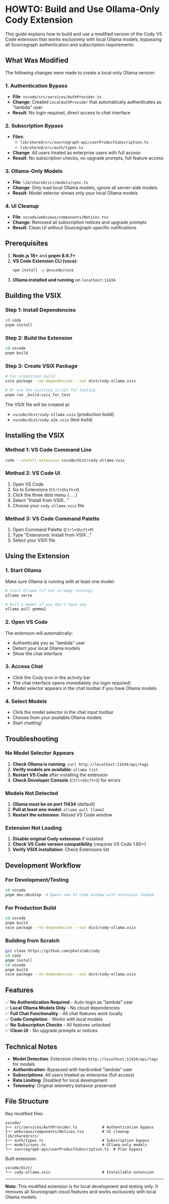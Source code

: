 # HOWTO: Build and Use Ollama-Only Cody Extension

This guide explains how to build and use a modified version of the Cody VS Code extension that works exclusively with local Ollama models, bypassing all Sourcegraph authentication and subscription requirements.

## What Was Modified

The following changes were made to create a local-only Ollama version:

### 1. Authentication Bypass
- **File**: `vscode/src/services/AuthProvider.ts`
- **Change**: Created `LocalAuthProvider` that automatically authenticates as "lambda" user
- **Result**: No login required, direct access to chat interface

### 2. Subscription Bypass
- **Files**: 
  - `lib/shared/src/sourcegraph-api/userProductSubscription.ts`
  - `lib/shared/src/auth/types.ts`
- **Change**: All users treated as enterprise users with full access
- **Result**: No subscription checks, no upgrade prompts, full feature access

### 3. Ollama-Only Models
- **File**: `lib/shared/src/models/sync.ts`
- **Change**: Only load local Ollama models, ignore all server-side models
- **Result**: Model selector shows only your local Ollama models

### 4. UI Cleanup
- **File**: `vscode/webviews/components/Notices.tsx`
- **Change**: Removed all subscription notices and upgrade prompts
- **Result**: Clean UI without Sourcegraph-specific notifications

## Prerequisites

1. **Node.js 18+** and **pnpm 8.6.7+**
2. **VS Code Extension CLI (vsce)**:
   ```bash
   npm install -g @vscode/vsce
   ```
3. **Ollama installed and running** on `localhost:11434`

## Building the VSIX

### Step 1: Install Dependencies
```bash
cd cody
pnpm install
```

### Step 2: Build the Extension
```bash
cd vscode
pnpm build
```

### Step 3: Create VSIX Package
```bash
# For production build
vsce package --no-dependencies --out dist/cody-ollama.vsix

# Or use the existing script for testing
pnpm run _build:vsix_for_test
```

The VSIX file will be created at:
- `vscode/dist/cody-ollama.vsix` (production build)
- `vscode/dist/cody.e2e.vsix` (test build)

## Installing the VSIX

### Method 1: VS Code Command Line
```bash
code --install-extension vscode/dist/cody-ollama.vsix
```

### Method 2: VS Code UI
1. Open VS Code
2. Go to Extensions (`Ctrl+Shift+X`)
3. Click the three dots menu (`...`)
4. Select "Install from VSIX..."
5. Choose your `cody-ollama.vsix` file

### Method 3: VS Code Command Palette
1. Open Command Palette (`Ctrl+Shift+P`)
2. Type "Extensions: Install from VSIX..."
3. Select your VSIX file

## Using the Extension

### 1. Start Ollama
Make sure Ollama is running with at least one model:
```bash
# Start Ollama (if not already running)
ollama serve

# Pull a model if you don't have any
ollama pull gemma2
```

### 2. Open VS Code
The extension will automatically:
- Authenticate you as "lambda" user
- Detect your local Ollama models
- Show the chat interface

### 3. Access Chat
- Click the Cody icon in the activity bar
- The chat interface opens immediately (no login required)
- Model selector appears in the chat toolbar if you have Ollama models

### 4. Select Models
- Click the model selector in the chat input toolbar
- Choose from your available Ollama models
- Start chatting!

## Troubleshooting

### No Model Selector Appears
1. **Check Ollama is running**: `curl http://localhost:11434/api/tags`
2. **Verify models are available**: `ollama list`
3. **Restart VS Code** after installing the extension
4. **Check Developer Console** (`Ctrl+Shift+I`) for errors

### Models Not Detected
1. **Ollama must be on port 11434** (default)
2. **Pull at least one model**: `ollama pull llama2`
3. **Restart the extension**: Reload VS Code window

### Extension Not Loading
1. **Disable original Cody extension** if installed
2. **Check VS Code version compatibility** (requires VS Code 1.80+)
3. **Verify VSIX installation**: Check Extensions list

## Development Workflow

### For Development/Testing
```bash
cd vscode
pnpm dev:desktop  # Opens new VS Code window with extension loaded
```

### For Production Build
```bash
cd vscode
pnpm build
vsce package --no-dependencies --out dist/cody-ollama.vsix
```

### Building from Scratch
```bash
git clone https://github.com/phelstab/cody
cd cody
pnpm install
cd vscode
pnpm build
vsce package --no-dependencies --out dist/cody-ollama.vsix
```

## Features

✅ **No Authentication Required** - Auto-login as "lambda" user  
✅ **Local Ollama Models Only** - No cloud dependencies  
✅ **Full Chat Functionality** - All chat features work locally  
✅ **Code Completion** - Works with local models  
✅ **No Subscription Checks** - All features unlocked  
✅ **Clean UI** - No upgrade prompts or notices  

## Technical Notes

- **Model Detection**: Extension checks `http://localhost:11434/api/tags` for models
- **Authentication**: Bypassed with hardcoded "lambda" user
- **Subscriptions**: All users treated as enterprise (full access)
- **Rate Limiting**: Disabled for local development
- **Telemetry**: Original telemetry behavior preserved

## File Structure

Key modified files:
```
vscode/
├── src/services/AuthProvider.ts           # Authentication bypass
├── webviews/components/Notices.tsx        # UI cleanup
lib/shared/src/
├── auth/types.ts                          # Subscription bypass
├── models/sync.ts                         # Ollama-only models
└── sourcegraph-api/userProductSubscription.ts  # Plan bypass
```

Built extension:
```
vscode/dist/
└── cody-ollama.vsix                       # Installable extension
```

---

**Note**: This modified extension is for local development and testing only. It removes all Sourcegraph cloud features and works exclusively with local Ollama models.
